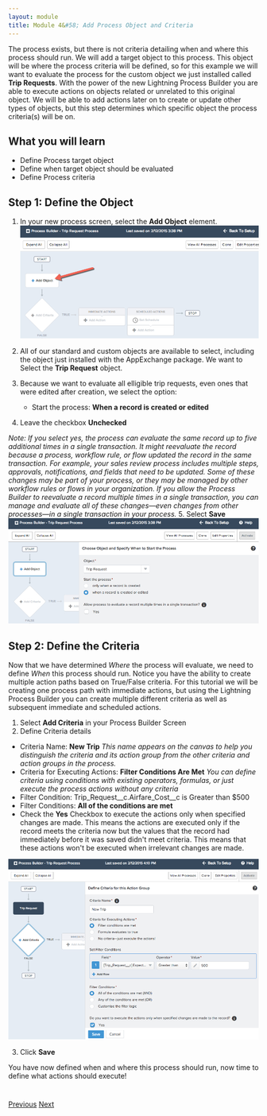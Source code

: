 ```yaml
---
layout: module
title: Module 4&#58; Add Process Object and Criteria
---
```


The process exists, but there is not criteria detailing when and where this process should run. We will add a target object to this process. This object will be where the process criteria will be defined, so for this example we will want to evaluate the process for the custom object we just installed called **Trip Requests**. With the power of the new Lightning Process Builder you are able to execute actions on objects related or unrelated to this original object.  We will be able to add actions later on to create or update other types of objects, but this step determines which specific object the process criteria(s) will be on. 




## What you will learn
- Define Process target object
- Define when target object should be evaluated
- Define Process criteria 


## Step 1: Define the Object

1. In your new process screen, select the **Add Object** element. 
![](images/object1.jpg)

2. All of our standard and custom objects are available to select, including the object just installed with the AppExchange package. We want to Select the **Trip Request** object. 
3. Because we want to evaluate all elligible trip requests, even ones that were edited after creation, we select the option: 
    - Start the process: **When a record is created or edited** 
4. Leave the checkbox **Unchecked** 

*Note: If you select yes, the process can evaluate the same record up to five additional times in a single transaction. It might reevaluate the record because a process, workflow rule, or flow updated the record in the same transaction.
For example, your sales review process includes multiple steps, approvals, notifications, and fields that need to be updated. Some of these changes may be part of your process, or they may be managed by other workflow rules or flows in your organization. If you allow the Process Builder to reevaluate a record multiple times in a single transaction, you can manage and evaluate all of these changes—even changes from other processes—in a single transaction in your process.* 
5. Select **Save**
![](images/object2.jpg)



## Step 2: Define the Criteria
Now that we have determined *Where* the process will evaluate, we need to define *When* this process should run. Notice you have the ability to create multiple action paths based on True/False criteria. For this tutorial we will be creating one process path with immediate actions, but using the Lightning Process Builder you can create multiple different criteria as well as subsequent immediate and scheduled actions. 

1. Select **Add Criteria** in your Process Builder Screen 
2. Define Criteria details
- Criteria Name: **New Trip** 
*This name appears on the canvas to help you distinguish the criteria and its action group from the other criteria and action groups in the process.*
- Criteria for Executing Actions: **Filter Conditions Are Met**
*You can define criteria using conditions with existing operators, formulas, or just execute the process actions without any criteria* 
- Filter Condition: Trip_Request__c.Airfare_Cost__c  is Greater than $500 
- Filter Conditions: **All of the conditions are met**
- Check the **Yes** Checkbox to execute the actions only when specified changes are made. This means the actions are executed only if the record meets the criteria now but the values that the record had immediately before it was saved didn't meet criteria. This means that these actions won't be executed when irrelevant changes are made.


![](images/object3.jpg)


3. Click **Save**



You have now defined when and where this process should run, now time to define what actions should execute!



<div class="row" style="margin-top:40px;">
<div class="col-sm-12">
<a href="create-apex-controller.html" class="btn btn-default"><i class="glyphicon glyphicon-chevron-left"></i> Previous</a>
<a href="create-contactlist-component.html" class="btn btn-default pull-right">Next <i class="glyphicon glyphicon-chevron-right"></i></a>
</div>
</div>
